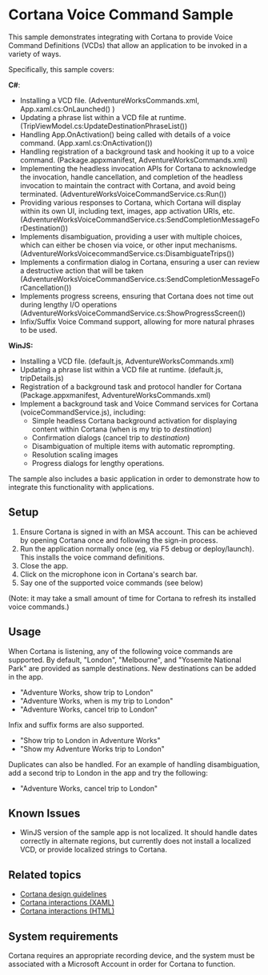 <!---
category: SpeechAndCortana 
--->
# Cortana Voice Command Sample

This sample demonstrates integrating with Cortana to provide Voice Command Definitions (VCDs) that allow an application to be invoked in a variety of ways.

Specifically, this sample covers:

**C#**:

-   Installing a VCD file. (AdventureWorksCommands.xml, App.xaml.cs:OnLaunched() )
-   Updating a phrase list within a VCD file at runtime. (TripViewModel.cs:UpdateDestinationPhraseList())
-   Handling App.OnActivation() being called with details of a voice command. (App.xaml.cs:OnActivation())  
-   Handling registration of a background task and hooking it up to a voice command. (Package.appxmanifest, AdventureWorksCommands.xml)
-   Implementing the headless invocation APIs for Cortana to acknowledge the invocation, handle cancellation, and completion of the headless invocation to maintain the contract with Cortana, and avoid being terminated. (AdventureWorksVoiceCommandService.cs:Run())
-   Providing various responses to Cortana, which Cortana will display within its own UI, including text, images, app activation URIs, etc. (AdventureWorksVoiceCommandService.cs:SendCompletionMessageForDestination())
-   Implements disambiguation, providing a user with multiple choices, which can either be chosen via voice, or other input mechanisms. (AdventureWorksVoicecommandService.cs:DisambiguateTrips())
-   Implements a confirmation dialog in Cortana, ensuring a user can review a destructive action that will be taken (AdventureWorksVoiceCommandService.cs:SendCompletionMessageForCancellation())
-   Implements progress screens, ensuring that Cortana does not time out during lengthy I/O operations (AdventureWorksVoiceCommandService.cs:ShowProgressScreen())
-   Infix/Suffix Voice Command support, allowing for more natural phrases to be used. 


**WinJS:**

- Installing a VCD file. (default.js, AdventureWorksCommands.xml)
- Updating a phrase list within a VCD file at runtime. (default.js, tripDetails.js)
- Registration of a background task and protocol handler for Cortana (Package.appxmanifest, AdventureWorksCommands.xml)
- Implement a background task and Voice Command services for Cortana (voiceCommandService.js), including:
  - Simple headless Cortana background activation for displaying content within Cortana (when is my trip to *destination*)
  - Confirmation dialogs (cancel trip to *destination*)
  - Disambiguation of multiple items with automatic reprompting.
  - Resolution scaling images
  - Progress dialogs for lengthy operations.

The sample also includes a basic application in order to demonstrate how to integrate this functionality with applications. 

## Setup

1. Ensure Cortana is signed in with an MSA account. This can be achieved by opening Cortana once and following the sign-in process. 
2. Run the application normally once (eg, via F5 debug or deploy/launch). This installs the voice command definitions.
3. Close the app.
4. Click on the microphone icon in Cortana's search bar. 
5. Say one of the supported voice commands (see below)

(Note: it may take a small amount of time for Cortana to refresh its installed voice commands.)

## Usage

When Cortana is listening, any of the following voice commands are supported. By default, "London", "Melbourne", and "Yosemite National Park" are provided as sample destinations. New destinations can be added in the app.

- "Adventure Works, show trip to London"
- "Adventure Works, when is my trip to London"
- "Adventure Works, cancel trip to London"

Infix and suffix forms are also supported.

- "Show trip to London in Adventure Works"
- "Show my Adventure Works trip to London"

Duplicates can also be handled. For an example of handling disambiguation, add a second trip to London in the app and try the following:

- "Adventure Works, cancel trip to London"

## Known Issues

* WinJS version of the sample app is not localized. It should handle dates correctly in alternate regions, but currently does not install a localized VCD, or provide localized strings to Cortana.

## Related topics

-  [Cortana design guidelines](https://msdn.microsoft.com/en-us/library/windows/apps/xaml/dn974233.aspx)
-  [Cortana interactions (XAML)](https://msdn.microsoft.com/en-us/library/windows/apps/xaml/dn974230.aspx)
-  [Cortana interactions (HTML)](https://msdn.microsoft.com/en-us/library/windows/apps/dn974231.aspx)

## System requirements

Cortana requires an appropriate recording device, and the system must be associated with a Microsoft Account in order for Cortana to function.